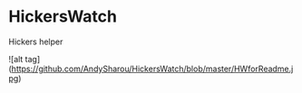# HickersWatch
Hickers helper

![alt tag] (https://github.com/AndySharou/HickersWatch/blob/master/HWforReadme.jpg)
